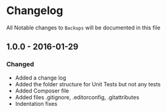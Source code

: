 # Changelog

All Notable changes to `Backups` will be documented in this file

## 1.0.0 - 2016-01-29

### Changed

- Added a change log
- Added the folder structure for Unit Tests but not any tests
- Added Composer file
- Added files .gitignore, .editorconfig, .gitattributes
- Indentation fixes